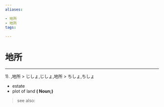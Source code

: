 ```yaml
---
aliases:
    
- 地所
- 地所
tags:
    
---
```


# 地所
---
1).
,地所 > じしょ,じしょ,地所 > ちしょ,ちしょ

- estate
- plot of land
**( Noun;)**
> see also: 
            